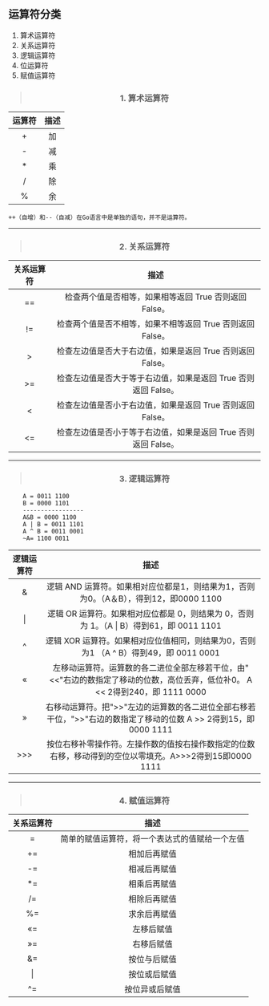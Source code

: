 ## 运算符分类
1. 算术运算符
2. 关系运算符
3. 逻辑运算符
4. 位运算符
5. 赋值运算符

> <h3 style="text-align: center;"> 1. 算术运算符 </h3>

| 运算符   |  描述   |
| :----: | :----:|
| + | 加 |
| - | 减 |
| * | 乘 |
| / | 除 |
| % | 余 |

`++（自增）和--（自减）在Go语言中是单独的语句，并不是运算符。`

--- 

> <h3 style="text-align: center;"> 2. 关系运算符 </h3>

| 关系运算符   |  描述   |
| :----: | :----:|
| == | 检查两个值是否相等，如果相等返回 True 否则返回 False。 |
| != | 检查两个值是否不相等，如果不相等返回 True 否则返回 False。 |
| >  | 检查左边值是否大于右边值，如果是返回 True 否则返回 False。 |
| >= | 检查左边值是否大于等于右边值，如果是返回 True 否则返回 False。 |
| <  | 检查左边值是否小于右边值，如果是返回 True 否则返回 False。 |
| <= | 检查左边值是否小于等于右边值，如果是返回 True 否则返回 False。 |

--- 

> <h3 style="text-align: center;"> 3. 逻辑运算符 </h3>

        A = 0011 1100
        B = 0000 1101
        -----------------
        A&B = 0000 1100
        A | B = 0011 1101
        A ^ B = 0011 0001
        ~A= 1100 0011

| 逻辑运算符   |  描述   |
| :----:     | :----: |
| & | 逻辑 AND 运算符。如果相对应位都是1，则结果为1，否则为0。（A＆B），得到12，即0000 1100 |
| \| | 逻辑 OR 运算符。如果相对应位都是 0，则结果为 0，否则为 1。（A \| B）得到61，即 0011 1101 |
| ^ | 逻辑 XOR 运算符。如果相对应位值相同，则结果为0，否则为1	（A ^ B）得到49，即 0011 0001 |
| « | 左移动运算符。运算数的各二进位全部左移若干位，由"<<"右边的数指定了移动的位数，高位丢弃，低位补0。	A << 2得到240，即 1111 0000 |
| » | 右移动运算符。把">>"左边的运算数的各二进位全部右移若干位，">>"右边的数指定了移动的位数	A >> 2得到15，即 0000 1111 |
| >>> | 按位右移补零操作符。左操作数的值按右操作数指定的位数右移，移动得到的空位以零填充。A>>>2得到15即0000 1111 |

--- 

> <h3 style="text-align: center;"> 4. 赋值运算符 </h3>  
| 关系运算符   |  描述   |
| :----: | :----:|
| = | 简单的赋值运算符，将一个表达式的值赋给一个左值 |
| += | 相加后再赋值 |
| -= | 相减后再赋值 |
| *= | 相乘后再赋值 |
| /= | 相除后再赋值 |
| %= | 求余后再赋值 |
| «= | 左移后赋值 |
| »= | 右移后赋值 |
| &= | 按位与后赋值 |
| \| | 按位或后赋值 |
| ^= | 按位异或后赋值 |
